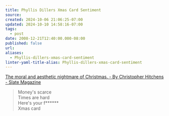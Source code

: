 ```yaml
---
title: Phyllis Dillers Xmas Card Sentiment
source: 
created: 2024-10-06 21:06:25-07:00
updated: 2024-10-10 14:58:16-07:00
tags:
  - post
date: 2008-12-21T12:40:00.000-08:00
published: false
url: 
aliases:
  - Phyllis-dillers-xmas-card-sentiment
linter-yaml-title-alias: Phyllis-dillers-xmas-card-sentiment
---
```



[The moral and aesthetic nightmare of Christmas. - By Christopher Hitchens - Slate Magazine](https://www.slate.com/id/2206713/)  

> Money's scarce  
> Times are hard  
> Here's your f\*\*\*\*\*\*  
> Xmas card